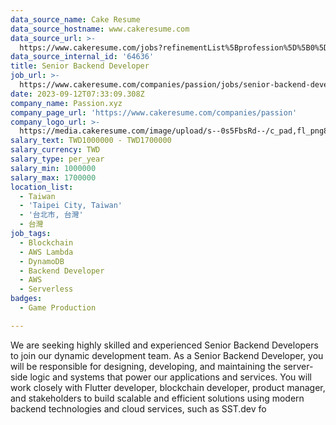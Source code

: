 ```yaml
---
data_source_name: Cake Resume
data_source_hostname: www.cakeresume.com
data_source_url: >-
  https://www.cakeresume.com/jobs?refinementList%5Bprofession%5D%5B0%5D=game-production&range%5Bsalary_range%5D%5Bmin%5D=100000
data_source_internal_id: '64636'
title: Senior Backend Developer
job_url: >-
  https://www.cakeresume.com/companies/passion/jobs/senior-backend-developer-c5a607
date: 2023-09-12T07:33:09.308Z
company_name: Passion.xyz
company_page_url: 'https://www.cakeresume.com/companies/passion'
company_logo_url: >-
  https://media.cakeresume.com/image/upload/s--0s5FbsRd--/c_pad,fl_png8,h_200,w_200/v1692706709/exeurjyj15ferjjb8jl0.png
salary_text: TWD1000000 - TWD1700000
salary_currency: TWD
salary_type: per_year
salary_min: 1000000
salary_max: 1700000
location_list:
  - Taiwan
  - 'Taipei City, Taiwan'
  - '台北市, 台灣'
  - 台灣
job_tags:
  - Blockchain
  - AWS Lambda
  - DynamoDB
  - Backend Developer
  - AWS
  - Serverless
badges:
  - Game Production

---
```


We are seeking highly skilled and experienced Senior Backend Developers to join our dynamic development team. As a Senior Backend Developer, you will be responsible for designing, developing, and maintaining the server-side logic and systems that power our applications and services. You will work closely with Flutter developer, blockchain developer, product manager, and stakeholders to build scalable and efficient solutions using modern backend technologies and cloud services, such as SST.dev fo